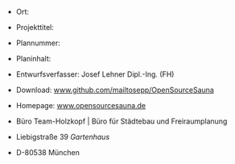* Ort:
* Projekttitel:

* Plannummer:
* Planinhalt:


- Entwurfsverfasser: Josef Lehner Dipl.-Ing. (FH)
- Download: www.github.com/mailtosepp/OpenSourceSauna
- Homepage: www.opensourcesauna.de

- Büro Team-Holzkopf | Büro für Städtebau und Freiraumplanung
- Liebigstraße 39 *Gartenhaus*
- D-80538 München



